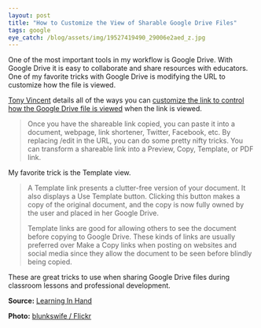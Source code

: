 ```yaml
---
layout: post
title: "How to Customize the View of Sharable Google Drive Files"
tags: google
eye_catch: /blog/assets/img/19527419490_29006e2aed_z.jpg
---
```


One of the most important tools in my workflow is Google Drive.  With Google Drive it is easy to collaborate and share resources with educators.  One of my favorite tricks with Google Drive is modifying the URL to customize how the file is viewed.

<!--more-->

[Tony Vincent](https://twitter.com/tonyvincent) details all of the ways you can [customize the link to control how the Google Drive file is viewed](https://learninginhand.com/blog/google-document-url-tricks) when the link is viewed.

>Once you have the shareable link copied, you can paste it into a document, webpage, link shortener, Twitter, Facebook, etc. By replacing /edit in the URL, you can do some pretty nifty tricks. You can transform a shareable link into a Preview, Copy, Template, or PDF link.

My favorite trick is the Template view.

> A Template link presents a clutter-free version of your document. It also displays a Use Template button. Clicking this button makes a copy of the original document, and the copy is now fully owned by the user and placed in her Google Drive.
>
>Template links are good for allowing others to see the document before copying to Google Drive. These kinds of links are usually preferred over Make a Copy links when posting on websites and social media since they allow the document to be seen before blindly being copied.

These are great tricks to use when sharing Google Drive files during classroom lessons and professional development.

**Source:** [Learning In Hand](https://learninginhand.com/blog/google-document-url-tricks)

**Photo:** [blunkswife / Flickr](https://www.flickr.com/photos/50145412@N04/19527419490)
